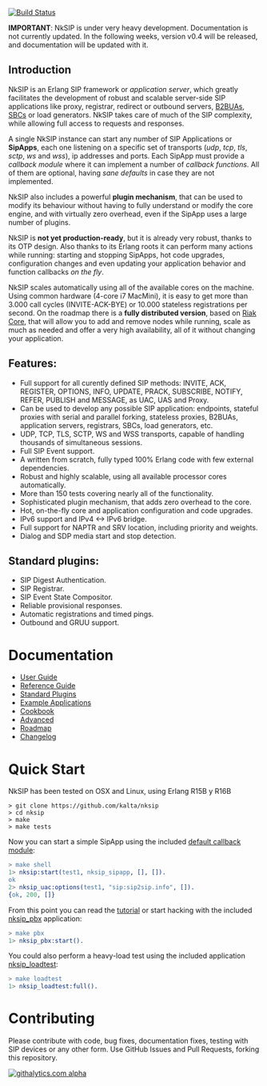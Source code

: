 [![Build Status](https://travis-ci.org/kalta/nksip.png?branch=master)](https://travis-ci.org/kalta/nksip)

**IMPORTANT**: NkSIP is under very heavy development. Documentation is not currently updated. In the following weeks, version v0.4 will be released, and documentation will be updated with it.


## Introduction

NkSIP is an Erlang SIP framework or _application server_, which greatly facilitates the development of robust and scalable server-side SIP applications like proxy, registrar, redirect or outbound servers, [B2BUAs](http://en.wikipedia.org/wiki/Back-to-back_user_agent), [SBCs](https://en.wikipedia.org/wiki/Session_border_controller) or load generators. NkSIP takes care of much of the SIP complexity, while allowing full access to requests and responses. 

A single NkSIP instance can start any number of SIP Applications or **SipApps**, each one listening on a specific set of transports (_udp_, _tcp_, _tls_, _sctp_, _ws_ and _wss_), ip addresses and ports. Each SipApp must provide a _callback module_ where it can implement a number of _callback functions_. All of them are optional, having _sane defaults_ in case they are not implemented.

NkSIP also includes a powerful **plugin mechanism**, that can be used to modify its behaviour without having to fully understand or modify the core engine, and with virtually zero overhead, even if the SipApp uses a large number of plugins.

NkSIP is **not yet production-ready**, but it is already very robust, thanks to its OTP design. Also thanks to its Erlang roots it can perform many actions while running: starting and stopping SipApps, hot code upgrades, configuration changes and even updating your application behavior and  function callbacks _on the fly_.

NkSIP scales automatically using all of the available cores on the machine. Using common hardware (4-core i7 MacMini), it is easy to get more than 3.000 call cycles (INVITE-ACK-BYE) or 10.000 stateless registrations per second. On the roadmap there is a **fully distributed version**, based on [Riak Core](https://github.com/basho/riak_core), that will allow you to add and remove nodes while running, scale as much as needed and offer a very high availability, all of it without changing your application.


## Features:
* Full support for all curently defined SIP methods: INVITE, ACK, REGISTER, OPTIONS, INFO, UPDATE, PRACK, SUBSCRIBE, NOTIFY, REFER, PUBLISH and MESSAGE, as UAC, UAS and Proxy.
* Can be used to develop any possible SIP application: endpoints, stateful proxies with serial and parallel forking, stateless proxies, B2BUAs, application servers, registrars, SBCs, load generators, etc. 
* UDP, TCP, TLS, SCTP, WS and WSS transports, capable of handling thousands of simultaneous sessions.
* Full SIP Event support.
* A written from scratch, fully typed 100% Erlang code with few external dependencies.
* Robust and highly scalable, using all available processor cores automatically.
* More than 150 tests covering nearly all of the functionality.
* Sophisticated plugin mechanism, that adds zero overhead to the core.
* Hot, on-the-fly core and application configuration and code upgrades.
* IPv6 support and IPv4 <-> IPv6 bridge.
* Full support for NAPTR and SRV location, including priority and weights.
* Dialog and SDP media start and stop detection.

## Standard plugins:
* SIP Digest Authentication.
* SIP Registrar.
* SIP Event State Compositor.
* Reliable provisional responses.
* Automatic registrations and timed pings.
* Outbound and GRUU support.


# Documentation

* [User Guide](doc#1-user-guide)
* [Reference  Guide](doc#2-reference-guide)
* [Standard Plugins](doc#3-standard-plugins)
* [Example Applications](doc#4-example-applications)
* [Cookbook](doc/cookbook/README.md)
* [Advanced](doc#6-advanced)
* [Roadmap](doc/7-roadmap.md)
* [Changelog](doc/8-changelog.md)


# Quick Start

NkSIP has been tested on OSX and Linux, using Erlang R15B y R16B

```
> git clone https://github.com/kalta/nksip
> cd nksip
> make
> make tests
```

Now you can start a simple SipApp using the included [default callback module](src/nksip_sipapp.erl):
```erlang
> make shell
1> nksip:start(test1, nksip_sipapp, [], []).
ok
2> nksip_uac:options(test1, "sip:sip2sip.info", []).
{ok, 200, []}
```
 
From this point you can read the [tutorial](doc/guide/tutorial.md) or start hacking with the included [nksip_pbx](doc/samples/pbx.md) application:
```erlang
> make pbx
1> nksip_pbx:start().
```

You could also perform a heavy-load test using the included application [nksip_loadtest](doc/samples/loadtest.md):
```erlang
> make loadtest
1> nksip_loadtest:full().
```

# Contributing

Please contribute with code, bug fixes, documentation fixes, testing with SIP devices or any other form. Use 
GitHub Issues and Pull Requests, forking this repository.


[![githalytics.com alpha](https://cruel-carlota.pagodabox.com/eaae4b01a225feae6da3b7142c17d8c0 "githalytics.com")](http://githalytics.com/kalta/nksip)
